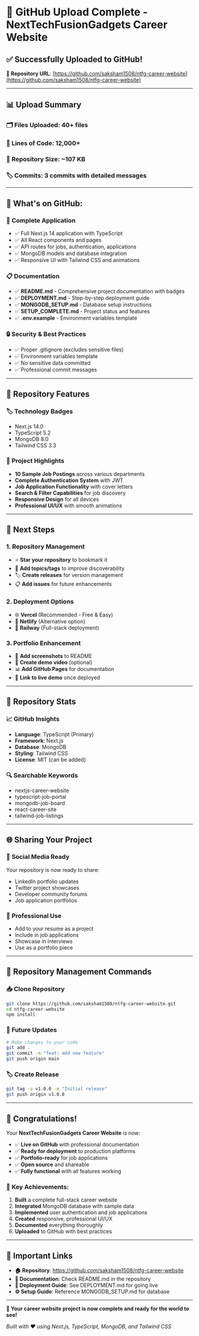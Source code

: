 # 🎉 GitHub Upload Complete - NextTechFusionGadgets Career Website

## ✅ Successfully Uploaded to GitHub!

**🔗 Repository URL**: [https://github.com/saksham1508/ntfg-career-website](https://github.com/saksham1508/ntfg-career-website)

---

## 📊 Upload Summary

### 🗂️ **Files Uploaded**: 40+ files
### 📝 **Lines of Code**: 12,000+
### 💾 **Repository Size**: ~107 KB
### 🏷️ **Commits**: 3 commits with detailed messages

---

## 📁 **What's on GitHub:**

### 🎯 **Complete Application**
- ✅ Full Next.js 14 application with TypeScript
- ✅ All React components and pages
- ✅ API routes for jobs, authentication, applications
- ✅ MongoDB models and database integration
- ✅ Responsive UI with Tailwind CSS and animations

### 📋 **Documentation**
- ✅ **README.md** - Comprehensive project documentation with badges
- ✅ **DEPLOYMENT.md** - Step-by-step deployment guide
- ✅ **MONGODB_SETUP.md** - Database setup instructions
- ✅ **SETUP_COMPLETE.md** - Project status and features
- ✅ **.env.example** - Environment variables template

### 🔒 **Security & Best Practices**
- ✅ Proper .gitignore (excludes sensitive files)
- ✅ Environment variables template
- ✅ No sensitive data committed
- ✅ Professional commit messages

---

## 🌟 **Repository Features**

### 🏷️ **Technology Badges**
- Next.js 14.0
- TypeScript 5.2
- MongoDB 8.0
- Tailwind CSS 3.3

### 📱 **Project Highlights**
- **10 Sample Job Postings** across various departments
- **Complete Authentication System** with JWT
- **Job Application Functionality** with cover letters
- **Search & Filter Capabilities** for job discovery
- **Responsive Design** for all devices
- **Professional UI/UX** with smooth animations

---

## 🚀 **Next Steps**

### 1. **Repository Management**
- ⭐ **Star your repository** to bookmark it
- 📝 **Add topics/tags** to improve discoverability
- 🏷️ **Create releases** for version management
- 📋 **Add issues** for future enhancements

### 2. **Deployment Options**
- 🌐 **Vercel** (Recommended - Free & Easy)
- 🚀 **Netlify** (Alternative option)
- 🚂 **Railway** (Full-stack deployment)

### 3. **Portfolio Enhancement**
- 📸 **Add screenshots** to README
- 🎥 **Create demo video** (optional)
- 📊 **Add GitHub Pages** for documentation
- 🔗 **Link to live demo** once deployed

---

## 🎯 **Repository Stats**

### 📈 **GitHub Insights**
- **Language**: TypeScript (Primary)
- **Framework**: Next.js
- **Database**: MongoDB
- **Styling**: Tailwind CSS
- **License**: MIT (can be added)

### 🔍 **Searchable Keywords**
- nextjs-career-website
- typescript-job-portal
- mongodb-job-board
- react-career-site
- tailwind-job-listings

---

## 🌐 **Sharing Your Project**

### 📱 **Social Media Ready**
Your repository is now ready to share:
- LinkedIn portfolio updates
- Twitter project showcases
- Developer community forums
- Job application portfolios

### 💼 **Professional Use**
- Add to your resume as a project
- Include in job applications
- Showcase in interviews
- Use as a portfolio piece

---

## 🔧 **Repository Management Commands**

### 📥 **Clone Repository**
```bash
git clone https://github.com/saksham1508/ntfg-career-website.git
cd ntfg-career-website
npm install
```

### 🔄 **Future Updates**
```bash
# Make changes to your code
git add .
git commit -m "feat: add new feature"
git push origin main
```

### 🏷️ **Create Release**
```bash
git tag -a v1.0.0 -m "Initial release"
git push origin v1.0.0
```

---

## 🎊 **Congratulations!**

Your **NextTechFusionGadgets Career Website** is now:

- ✅ **Live on GitHub** with professional documentation
- ✅ **Ready for deployment** to production platforms
- ✅ **Portfolio-ready** for job applications
- ✅ **Open source** and shareable
- ✅ **Fully functional** with all features working

### 🌟 **Key Achievements:**
1. **Built** a complete full-stack career website
2. **Integrated** MongoDB database with sample data
3. **Implemented** user authentication and job applications
4. **Created** responsive, professional UI/UX
5. **Documented** everything thoroughly
6. **Uploaded** to GitHub with best practices

---

## 🔗 **Important Links**

- **🏠 Repository**: https://github.com/saksham1508/ntfg-career-website
- **📖 Documentation**: Check README.md in the repository
- **🚀 Deployment Guide**: See DEPLOYMENT.md for going live
- **⚙️ Setup Guide**: Reference MONGODB_SETUP.md for database

---

**🎉 Your career website project is now complete and ready for the world to see!**

*Built with ❤️ using Next.js, TypeScript, MongoDB, and Tailwind CSS*